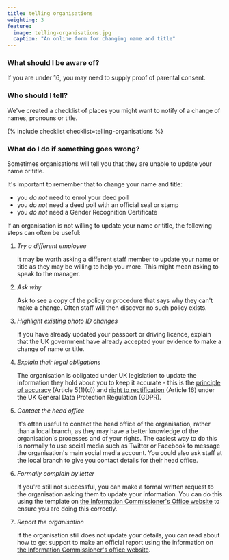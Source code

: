```yaml
---
title: telling organisations
weighting: 3
feature:
  image: telling-organisations.jpg
  caption: "An online form for changing name and title"
---
```


### What should I be aware of?

If you are under 16, you may need to supply proof of parental consent.

### Who should I tell?

We've created a checklist of places you might want to notify of a change of names, pronouns or title.

{% include checklist checklist=telling-organisations %}

### What do I do if something goes wrong?

Sometimes organisations will tell you that they are unable to update your name or title.

It's important to remember that to change your name and title:

- you *do not* need to enrol your deed poll
- you *do not* need a deed poll with an official seal or stamp
- you *do not* need a Gender Recognition Certificate

If an organisation is not willing to update your name or title, the following steps can often be useful:

1. *Try a different employee*

   It may be worth asking a different staff member to update your name or title as they may be willing to help you more. This might mean asking to speak to the manager.
1. *Ask why*

   Ask to see a copy of the policy or procedure that says why they can't make a change. Often staff will then discover no such policy exists.
2. *Highlight existing photo ID changes*

   If you have already updated your passport or driving licence, explain that the UK government have already accepted your evidence to make a change of name or title.
3. *Explain their legal obligations*

   The organisation is obligated under UK legislation to update the information they hold about you to keep it accurate - this is the [principle of accuracy](https://ico.org.uk/for-organisations/guide-to-data-protection/guide-to-the-general-data-protection-regulation-gdpr/principles/accuracy/) (Article 5(1)(d)) and [right to rectification](https://ico.org.uk/for-organisations/guide-to-data-protection/guide-to-the-general-data-protection-regulation-gdpr/individual-rights/right-to-rectification/) (Article 16) under the UK General Data Protection Regulation (GDPR).
4. *Contact the head office*

   It's often useful to contact the head office of the organisation, rather than a local branch, as they may have a better knowledge of the organisation's processes and of your rights. The easiest way to do this is normally to use social media such as Twitter or Facebook to message the organisation's main social media account. You could also ask staff at the local branch to give you contact details for their head office.
6. *Formally complain by letter*

   If you're still not successful, you can make a formal written request to the organisation asking them to update your information. You can do this using the template on [the Information Commissioner's Office website](https://ico.org.uk/for-the-public/your-right-to-get-your-data-corrected/) to ensure you are doing this correctly. 
7. *Report the organisation*

   If the organisation still does not update your details, you can read about how to get support to make an official report using the information on [the Information Commissioner's office website](https://ico.org.uk/make-a-complaint/).